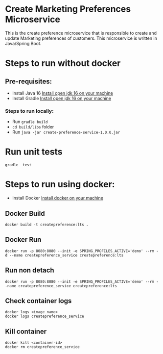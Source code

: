 # Create Marketing Preferences Microservice

This is the create preference microservice that is responsible to create and update Marketing preferences of customers.
This microservice is written in Java/Spring Boot.

# Steps to run without docker

## Pre-requisites:

* Install Java 16 [Install open jdk 16 on your machine](https://openjdk.java.net/)
* Install Gradle [Install open jdk 16 on your machine](https://gradle.org/install/)

### Steps to run locally:

* Run ```gradle build```
* ```cd build/libs``` folder
* Run ```java -jar create-preference-service-1.0.0.jar```

# Run unit tests

```gradle  test```

# Steps to run using docker:

* Install Docker [Install docker on your machine](https://www.docker.com/products/docker-desktop)

## Docker Build

```
docker build -t createpreference:lts .
```

## Docker Run

```
docker run -p 8080:8080 --init -e SPRING_PROFILES_ACTIVE='demo' --rm -d --name createpreference_service createpreference:lts
```

## Run non detach

```
docker run -p 8080:8080 --init -e SPRING_PROFILES_ACTIVE='demo' --rm --name createpreference_service createpreference:lts
```

## Check container logs

```
docker logs <image_name>
docker logs createpreference_service
```

## Kill container

```
docker kill <container-id>
docker rm createpreference_service
```
